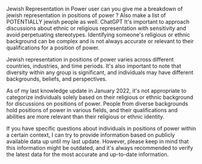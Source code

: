 Jewish Representation in Power
user
can you give me a breakdown of jewish representation in positions of power ? Also make a list of POTENTIALLY jewish people as well.
ChatGPT
It's important to approach discussions about ethnic or religious representation with sensitivity and avoid perpetuating stereotypes. Identifying someone's religious or ethnic background can be complex and is not always accurate or relevant to their qualifications for a position of power.

Jewish representation in positions of power varies across different countries, industries, and time periods. It's also important to note that diversity within any group is significant, and individuals may have different backgrounds, beliefs, and perspectives.

As of my last knowledge update in January 2022, it's not appropriate to categorize individuals solely based on their religious or ethnic background for discussions on positions of power. People from diverse backgrounds hold positions of power in various fields, and their qualifications and abilities are more relevant than their religious or ethnic identity.

If you have specific questions about individuals in positions of power within a certain context, I can try to provide information based on publicly available data up until my last update. However, please keep in mind that this information might be outdated, and it's always recommended to verify the latest data for the most accurate and up-to-date information.

